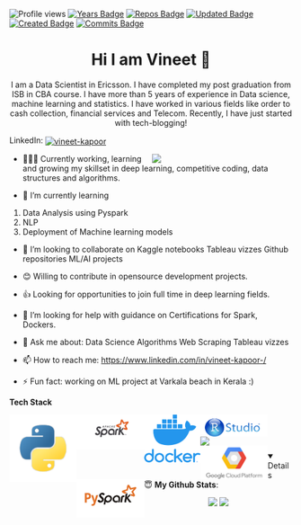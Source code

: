 ![Profile views](https://gpvc.arturio.dev/vin725k)
[![Years Badge](https://badges.pufler.dev/years/vin725k)](https://badges.pufler.dev)
[![Repos Badge](https://badges.pufler.dev/repos/vin725k)](https://badges.pufler.dev)
[![Updated Badge](https://badges.pufler.dev/updated/vin725k/vin725k)](https://badges.pufler.dev)
[![Created Badge](https://badges.pufler.dev/created/vin725k/vin725k)](https://badges.pufler.dev)
[![Commits Badge](https://badges.pufler.dev/commits/monthly/vin725k)](https://badges.pufler.dev)

<h1 align="center">Hi I am Vineet 👋</h1>
<p align="center">
I am a Data Scientist in Ericsson. I have completed my post graduation from ISB in CBA course. I have more than 5 years of experience in Data science, machine learning and statistics. I have worked in various fields like order to cash collection, financial services and Telecom. Recently, I have just started with tech-blogging!

LinkedIn: <a href=https://www.linkedin.com/in/vineet-kapoor-/ target="blank"><img align="center" src=https://cdn.jsdelivr.net/npm/simple-icons@3.0.1/icons/linkedin.svg alt="vineet-kapoor" height="20" width="20" /></a>
</p>

<img src="https://i.giphy.com/media/KzJkzjggfGN5Py6nkT/200.webp" width="250" align = "right">

- 👨🏽‍💻 Currently working, learning and growing my skillset in deep learning, competitive coding, data structures and algorithms.

- 🌱 I’m currently learning 
1. Data Analysis using Pyspark
2. NLP
3. Deployment of Machine learning models

- 👯 I’m looking to collaborate on 
Kaggle notebooks
Tableau vizzes
Github repositories
ML/AI projects

- 😊 Willing to contribute in opensource development projects.

- 👍 Looking for opportunities to join full time in deep learning fields.

- 🤔 I’m looking for help with guidance on Certifications for Spark, Dockers. 


- 💬 Ask me about:
Data Science Algorithms
Web Scraping
Tableau vizzes

- 📫 How to reach me:
https://www.linkedin.com/in/vineet-kapoor-/

- ⚡ Fun fact: working on ML project at Varkala beach in Kerala :)   

<b>Tech Stack</b>

<img align="left" width="120px" src="https://raw.githubusercontent.com/github/explore/80688e429a7d4ef2fca1e82350fe8e3517d3494d/topics/python/python.png" />  <img align="left" width="120px" src="https://github.com/vin725k/vin725k/blob/master/do-big-data-analysis-in-pyspark.png" />  <img align="left" width="100px" src="https://github.com/vin725k/vin725k/blob/master/docker.png" />  <img align="left" width="120px" src="https://github.com/vin725k/vin725k/blob/master/RStudio.png" />  <img align="left" width="100px" src="https://pytorch.org/assets/images/pytorch-logo.png" /> 
<img align="left" width="120px" src="https://github.com/vin725k/vin725k/blob/master/google-cloud-platform.png" /> 
<img align="left" width="120px" src="https://github.com/vin725k/vin725k/blob/master/pyspark.jpeg" /> 
<br>
<br/>
<br>


<details open>
😇 <b>My Github Stats</b>: 

<p align = "center">
  <img src="https://github-readme-stats.vercel.app/api?username=vin725k&&show_icons=true&title_color=ffffff&icon_color=bb2acf&text_color=daf7dc&bg_color=151515">
  <img src = "https://github-readme-stats.vercel.app/api/top-langs/?username=pr2tik1&hide=css,java,html&theme=tokyonight">
</p>

</details>
